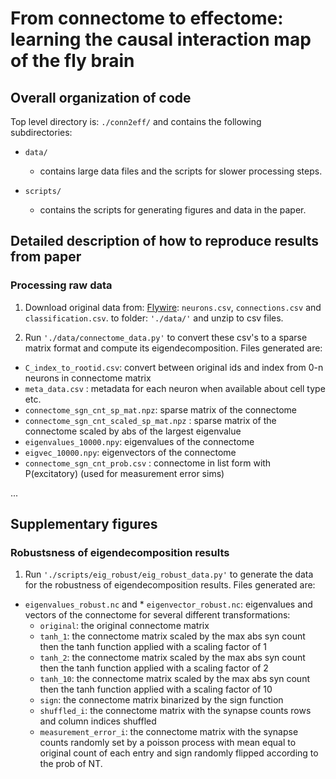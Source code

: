 # From connectome to effectome: learning the causal interaction map of the fly brain

## Overall organization of code
Top level directory is: `./conn2eff/` and contains the following subdirectories:

- `data/` 
    - contains large data files and the scripts for slower processing steps. 

- `scripts/` 
    - contains the scripts for generating figures and data in the paper.




## Detailed description of how to reproduce results from paper
### Processing raw data
1. Download original data from:
[Flywire](hhttps://codex.flywire.ai/api/download): `neurons.csv`, `connections.csv` and `classification.csv`.
to  folder: `'./data/'` and unzip to csv files.  

2. Run
`'./data/connectome_data.py'`
to convert these csv's to a sparse matrix format and compute its eigendecomposition. Files generated are:
* `C_index_to_rootid.csv`: convert between original ids and index from 0-n neurons in connectome matrix
* `meta_data.csv` : metadata for each neuron when available about cell type etc.
* `connectome_sgn_cnt_sp_mat.npz`: sparse matrix of the connectome
* `connectome_sgn_cnt_scaled_sp_mat.npz` : sparse matrix of the connectome scaled by abs of the largest eigenvalue
* `eigenvalues_10000.npy`: eigenvalues of the connectome
* `eigvec_10000.npy`: eigenvectors of the connectome
* `connectome_sgn_cnt_prob.csv` : connectome in list form with P(excitatory) (used for measurement error sims)

...


## Supplementary figures
### Robustsness of eigendecomposition results
1. Run
`'./scripts/eig_robust/eig_robust_data.py'`
to generate the data for the robustness of eigendecomposition results. Files generated are:
* `eigenvalues_robust.nc` and * `eigenvector_robust.nc`: eigenvalues and vectors of the connectome for several different transformations:
    - `original`: the original connectome matrix
    - `tanh_1`: the connectome matrix scaled by the max abs syn count then the tanh function applied with a scaling factor of 1 
    - `tanh_2`: the connectome matrix scaled by the max abs syn count then the tanh function applied with a scaling factor of 2
    - `tanh_10`: the connectome matrix scaled by the max abs syn count then the tanh function applied with a scaling factor of 10
    - `sign`: the connectome matrix binarized by the sign function
    - `shuffled_i`: the connectome matrix with the synapse counts rows and column indices shuffled
    - `measurement_error_i`: the connectome matrix with the synapse counts randomly set by a poisson process with mean equal to original count of each entry and sign randomly flipped according to the prob of NT.
